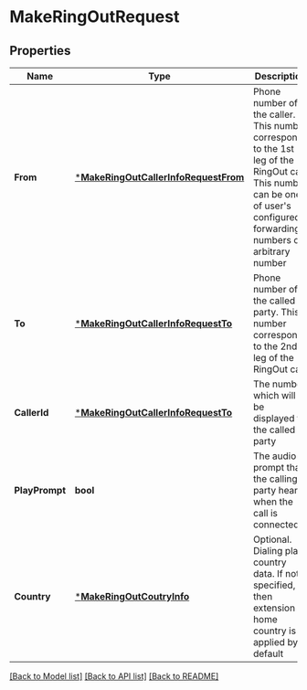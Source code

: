 # MakeRingOutRequest

## Properties
Name | Type | Description | Notes
------------ | ------------- | ------------- | -------------
**From** | [***MakeRingOutCallerInfoRequestFrom**](MakeRingOutCallerInfoRequestFrom.md) | Phone number of the caller. This number corresponds to the 1st leg of the RingOut call. This number can be one of user&#39;s configured forwarding numbers or arbitrary number | [default to null]
**To** | [***MakeRingOutCallerInfoRequestTo**](MakeRingOutCallerInfoRequestTo.md) | Phone number of the called party. This number corresponds to the 2nd leg of the RingOut call | [default to null]
**CallerId** | [***MakeRingOutCallerInfoRequestTo**](MakeRingOutCallerInfoRequestTo.md) | The number which will be displayed to the called party | [optional] [default to null]
**PlayPrompt** | **bool** | The audio prompt that the calling party hears when the call is connected | [optional] [default to null]
**Country** | [***MakeRingOutCoutryInfo**](MakeRingOutCoutryInfo.md) | Optional. Dialing plan country data. If not specified, then extension home country is applied by default | [optional] [default to null]

[[Back to Model list]](../README.md#documentation-for-models) [[Back to API list]](../README.md#documentation-for-api-endpoints) [[Back to README]](../README.md)


